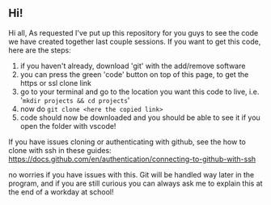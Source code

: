 ## Hi!

Hi all,
As requested I've put up this repository for you guys to see the code we have created together last couple sessions.
If you want to get this code, here are the steps: 

1. if you haven't already, download 'git' with the add/remove software
2. you can press the green 'code' button on top of this page, to get the https or ssl clone link
3. go to your terminal and go to the location you want this code to live, i.e. '```mkdir projects && cd projects```'
4. now do ```git clone <here the copied link>```
5. code should now be downloaded and you should be able to see it if you open the folder with vscode!

If you have issues cloning or authenticating with github, see the how to clone with ssh in these guides:
https://docs.github.com/en/authentication/connecting-to-github-with-ssh 

no worries if you have issues with this. Git will be handled way later in the program, and if you are still curious you can always ask me to explain this at the end of a workday at school! 
